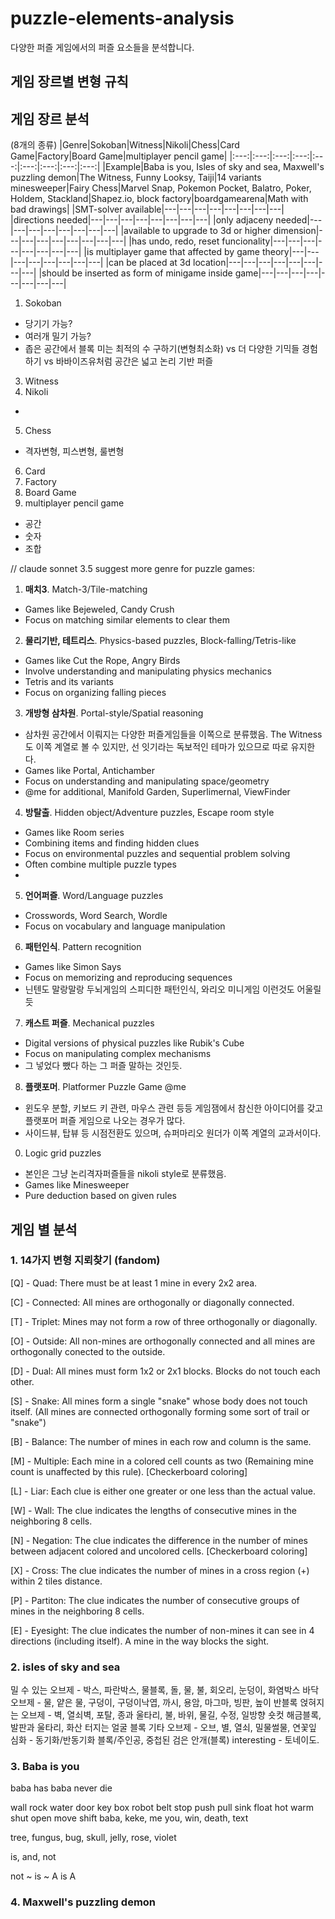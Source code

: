 # puzzle-elements-analysis
다양한 퍼즐 게임에서의 퍼즐 요소들을 분석합니다.

## 게임 장르별 변형 규칙

## 게임 장르 분석

(8개의 종류)
|Genre|Sokoban|Witness|Nikoli|Chess|Card Game|Factory|Board Game|multiplayer pencil game|
|:---:|:---:|:---:|:---:|:---:|:---:|:---:|:---:|:---:|
|Example|Baba is you, Isles of sky and sea, Maxwell's puzzling demon|The Witness, Funny Looksy, Taiji|14 variants minesweeper|Fairy Chess|Marvel Snap, Pokemon Pocket, Balatro, Poker, Holdem, Stackland|Shapez.io, block factory|boardgamearena|Math with bad drawings|
|SMT-solver available|---|---|---|---|---|---|---|---|
|directions needed|---|---|---|---|---|---|---|---|
|only adjaceny needed|---|---|---|---|---|---|---|---|
|available to upgrade to 3d or higher dimension|---|---|---|---|---|---|---|---|
|has undo, redo, reset funcionality|---|---|---|---|---|---|---|---|
|is multiplayer game that affected by game theory|---|---|---|---|---|---|---|---|
|can be placed at 3d location|---|---|---|---|---|---|---|---|
|should be inserted as form of minigame inside game|---|---|---|---|---|---|---|---|

1. Sokoban
- 당기기 가능?
- 여러개 밀기 가능?
- 좁은 공간에서 블록 미는 최적의 수 구하기(변형최소화) vs 더 다양한 기믹들 경험하기 vs 바바이즈유처럼 공간은 넓고 논리 기반 퍼즐 
3. Witness
4. Nikoli
- 
5. Chess
- 격자변형, 피스변형, 룰변형
6. Card
7. Factory
8. Board Game
9. multiplayer pencil game
- 공간
- 숫자
- 조합

// claude sonnet 3.5 suggest more genre for puzzle games:
1. **매치3**. Match-3/Tile-matching
- Games like Bejeweled, Candy Crush
- Focus on matching similar elements to clear them

2. **물리기반, 테트리스**. Physics-based puzzles, Block-falling/Tetris-like
- Games like Cut the Rope, Angry Birds
- Involve understanding and manipulating physics mechanics
- Tetris and its variants
- Focus on organizing falling pieces

3. **개방형 삼차원**. Portal-style/Spatial reasoning
- 삼차원 공간에서 이뤄지는 다양한 퍼즐게임들을 이쪽으로 분류했음. The Witness도 이쪽 계열로 볼 수 있지만, 선 잇기라는 독보적인 테마가 있으므로 따로 유지한다.
- Games like Portal, Antichamber
- Focus on understanding and manipulating space/geometry
- @me for additional, Manifold Garden, Superlimernal, ViewFinder

4. **방탈출**. Hidden object/Adventure puzzles, Escape room style
- Games like Room series
- Combining items and finding hidden clues
- Focus on environmental puzzles and sequential problem solving
- Often combine multiple puzzle types
- 
5. **언어퍼즐**. Word/Language puzzles
- Crosswords, Word Search, Wordle
- Focus on vocabulary and language manipulation

6. **패턴인식**. Pattern recognition
- Games like Simon Says
- Focus on memorizing and reproducing sequences
- 닌텐도 말랑말랑 두뇌게임의 스피디한 패턴인식, 와리오 미니게임 이런것도 어울릴 듯

7. **캐스트 퍼즐**. Mechanical puzzles
- Digital versions of physical puzzles like Rubik's Cube
- Focus on manipulating complex mechanisms
- 그 넣었다 뺐다 하는 그 퍼즐 말하는 것인듯.

8. **플랫포머**. Platformer Puzzle Game @me
- 윈도우 분할, 키보드 키 관련, 마우스 관련 등등 게임잼에서 참신한 아이디어를 갖고 플랫포머 퍼즐 게임으로 나오는 경우가 많다.
- 사이드뷰, 탑뷰 등 시점전환도 있으며, 슈퍼마리오 원더가 이쪽 계열의 교과서이다.

0. Logic grid puzzles
- 본인은 그냥 논리격자퍼즐들을 nikoli style로 분류했음.
- Games like Minesweeper
- Pure deduction based on given rules

## 게임 별 분석
### 1. 14가지 변형 지뢰찾기 (fandom)
[Q] - Quad: There must be at least 1 mine in every 2x2 area.

[C] - Connected: All mines are orthogonally or diagonally connected.

[T] - Triplet: Mines may not form a row of three orthogonally or diagonally.

[O] - Outside: All non-mines are orthogonally connected and all mines are orthogonally conected to the outside.

[D] - Dual: All mines must form 1x2 or 2x1 blocks. Blocks do not touch each other.

[S] - Snake: All mines form a single "snake" whose body does not touch itself. (All mines are connected orthogonally forming some sort of trail or "snake")

[B] - Balance: The number of mines in each row and column is the same.

[M] - Multiple: Each mine in a colored cell counts as two (Remaining mine count is unaffected by this rule). [Checkerboard coloring]

[L] - Liar: Each clue is either one greater or one less than the actual value.

[W] - Wall: The clue indicates the lengths of consecutive mines in the neighboring 8 cells.

[N] - Negation: The clue indicates the difference in the number of mines between adjacent colored and uncolored cells. [Checkerboard coloring]

[X] - Cross: The clue indicates the number of mines in a cross region (+) within 2 tiles distance.

[P] - Partiton: The clue indicates the number of consecutive groups of mines in the neighboring 8 cells.

[E] - Eyesight: The clue indicates the number of non-mines it can see in 4 directions (including itself). A mine in the way blocks the sight.

### 2. isles of sky and sea
밀 수 있는 오브제 - 박스, 파란박스, 물블록, 돌, 물, 불, 회오리, 눈덩이, 화염박스
바닥 오브제 - 물, 얕은 물, 구덩이, 구덩이낙엽, 까시, 용암, 마그마, 빙판, 높이 반블록
얹혀지는 오브제 - 벽, 열쇠벽, 포탈, 종과 울타리, 불, 바위, 물길, 수정, 일방향 숏컷 해금블록, 발판과 울타리, 화산 터지는 얼굴 블록
기타 오브제 - 오브, 별, 열쇠, 밀물썰물, 연꽃잎
심화 - 동기화/반동기화 블록/주인공, 중첩된 검은 안개(블록)
interesting - 토네이도.

### 3. Baba is you
baba has baba never die

wall rock water door key box robot belt
stop push pull sink float hot warm shut open move shift
baba, keke, me
you, win, death, text

tree, fungus, bug, skull, jelly, rose, violet

is, and, not

not ~ is ~
A is A

### 4. Maxwell's puzzling demon
